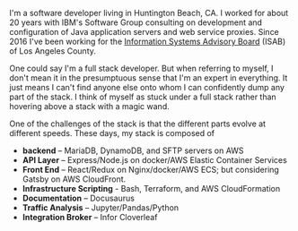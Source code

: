 I'm a software developer living in Huntington Beach, CA.
I worked for about 20 years with IBM's Software Group consulting
on development and configuration of Java application servers
and web service proxies.  Since 2016 I've been working for the
[Information Systems Advisory Board](http://ccjcc.lacounty.gov/Subcommittees-Task-Forces/Information-Systems-Advisory-Board-ISAB)
(ISAB) of Los Angeles County.

One could say I'm a full stack developer. But when referring to
myself, I don't mean it in the presumptuous sense that I'm an
expert in everything. It just means I can't find anyone else onto
whom I can confidently dump any part of the stack.
I think of myself as stuck under a full stack rather than
hovering above a stack with a magic wand.

One of the challenges of the stack is that the different parts
evolve at different speeds. These days, my stack is composed of

* __backend__ – MariaDB, DynamoDB, and SFTP servers on AWS
* __API Layer__ – Express/Node.js on docker/AWS Elastic Container Services
* __Front End__ – React/Redux on Nginx/docker/AWS ECS; but considering Gatsby on AWS CloudFront.
* __Infrastructure Scripting__ - Bash, Terraform, and AWS CloudFormation
* __Documentation__ – Docusaurus
* __Traffic Analysis__ – Jupyter/Pandas/Python
* __Integration Broker__ – Infor Cloverleaf
